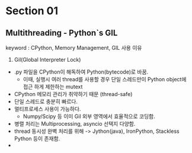 # Section 01

## Multithreading - Python`s GIL
keyword : CPython, Memory Management, GIL 사용 이유

1. Gil(Global Interpreter Lock)
- .py 파일을 CPython이 해독하여 Python(bytecode)로 바꿈.
  - 이때, 실행시 여러 thread를 사용할 경우 단일 스레드만이 Python object에 접근 하게 제한하는 mutext
- CPython 메모리 관리가 취약하기 때문 (thread-safe)
- 단일 스레드로 충분히 빠르다.
- 멀티프로세스 사용이 가능하다.
  - Numpy/Scipy 등 이미 Gil 외부 영역에서 효율적으로 코딩함.
- 병렬 처리는 Multiprocessing, asyncio 선택지 다양함.
- thread 동시성 완벽 처리를 위해 -> Jython(java), IronPython, Stackless Python 등이 존재함.
- 